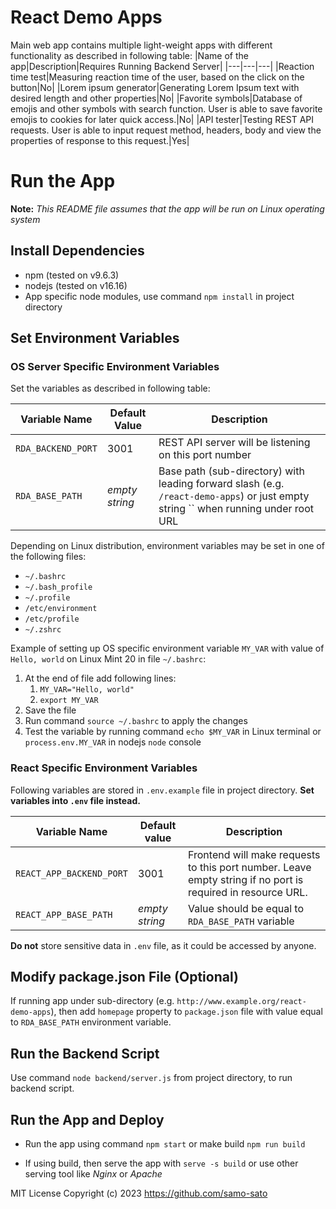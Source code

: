 # React Demo Apps

Main web app contains multiple light-weight apps with different functionality as described in following table:
|Name of the app|Description|Requires Running Backend Server|
|---|---|---|
|Reaction time test|Measuring reaction time of the user, based on the click on the button|No|
|Lorem ipsum generator|Generating Lorem Ipsum text with desired length and other properties|No|
|Favorite symbols|Database of emojis and other symbols with search function. User is able to save favorite emojis to cookies for later quick access.|No|
|API tester|Testing REST API requests. User is able to input request method, headers, body and view the properties of response to this request.|Yes|

# Run the App

**Note:** *This README file assumes that the app will be run on Linux operating system*

## Install Dependencies

- npm (tested on v9.6.3)
- nodejs (tested on v16.16)
- App specific node modules, use command `npm install` in project directory

## Set Environment Variables

### OS Server Specific Environment Variables

Set the variables as described in following table:

|Variable Name|Default Value|Description|
|---|---|---|
|`RDA_BACKEND_PORT`|3001|REST API server will be listening on this port number|
|`RDA_BASE_PATH`|*empty string*|Base path (sub-directory) with leading forward slash (e.g. `/react-demo-apps`) or just empty string `` when running under root URL|

Depending on Linux distribution, environment variables may be set in one of the following files:

- `~/.bashrc`
- `~/.bash_profile`
- `~/.profile`
- `/etc/environment`
- `/etc/profile`
- `~/.zshrc`

Example of setting up OS specific environment variable `MY_VAR` with value of `Hello, world` on Linux Mint 20 in file `~/.bashrc`:

1. At the end of file add following lines:
   1. `MY_VAR="Hello, world"`
   2. `export MY_VAR`
2. Save the file
3. Run command `source ~/.bashrc` to apply the changes
4. Test the variable by running command `echo $MY_VAR` in Linux terminal or `process.env.MY_VAR` in nodejs `node` console

### React Specific Environment Variables

Following variables are stored in `.env.example` file in project directory. **Set variables into `.env` file instead.**

|Variable Name|Default value|Description|
|---|---|---|
|`REACT_APP_BACKEND_PORT`|3001|Frontend will make requests to this port number. Leave empty string if no port is required in resource URL.|
|`REACT_APP_BASE_PATH`|*empty string*|Value should be equal to `RDA_BASE_PATH` variable|

**Do not** store sensitive data in `.env` file, as it could be accessed by anyone.

## Modify package.json File (Optional)

If running app under sub-directory (e.g. `http://www.example.org/react-demo-apps`), then add `homepage` property to `package.json` file with value equal to `RDA_BASE_PATH` environment variable.

## Run the Backend Script

Use command `node backend/server.js` from project directory, to run backend script.

## Run the App and Deploy

- Run the app using command `npm start` or make build `npm run build`

- If using build, then serve the app with `serve -s build` or use other serving tool like *Nginx* or *Apache*

MIT License Copyright (c) 2023 https://github.com/samo-sato
